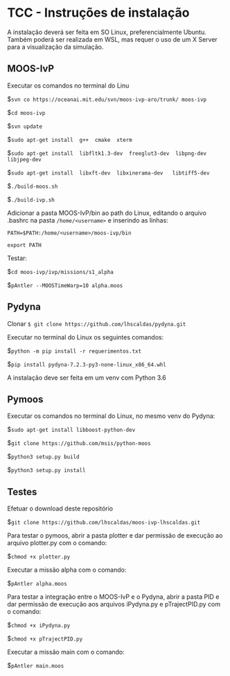 # TCC - Instruções de instalação
A instalação deverá ser feita em SO Linux, preferencialmente Ubuntu. 
Também poderá ser realizada em WSL, mas requer o uso de um X Server para a visualização da simulação.
## MOOS-IvP
Executar os comandos no terminal do Linu

  $`svn co https://oceanai.mit.edu/svn/moos-ivp-aro/trunk/ moos-ivp`
  
  $`cd moos-ivp`
  
  $`svn update`
  
  $`sudo apt-get install  g++  cmake  xterm` 
  
  $`sudo apt-get install  libfltk1.3-dev  freeglut3-dev  libpng-dev  libjpeg-dev` 
  
  $`sudo apt-get install  libxft-dev  libxinerama-dev   libtiff5-dev`
  
  $`./build-moos.sh`
  
  $`./build-ivp.sh`
  
Adicionar a pasta MOOS-IvP/bin ao path do Linux, editando o arquivo .bashrc na pasta `/home/<username>` e inserindo as linhas:
  
   `PATH=$PATH:/home/<username>/moos-ivp/bin`
  
   `export PATH`
  
Testar:
  
  $`cd moos-ivp/ivp/missions/s1_alpha`
  
  $`pAntler --MOOSTimeWarp=10 alpha.moos`
  
## Pydyna
Clonar `$ git clone https://github.com/lhscaldas/pydyna.git`
  
Executar no terminal do Linux os seguintes comandos:
  
  $`python -m pip install -r requerimentos.txt`
  
  $`pip install pydyna-7.2.3-py3-none-linux_x86_64.whl`
  
A instalação deve ser feita em um venv com Python 3.6

## Pymoos
Executar os comandos no terminal do Linux, no mesmo venv do Pydyna:

  $`sudo apt-get install libboost-python-dev`
  
  $`git clone https://github.com/msis/python-moos`
  
  $`python3 setup.py build`
  
  $`python3 setup.py install`
  
## Testes
Efetuar o download deste repositório 

  $`git clone https://github.com/lhscaldas/moos-ivp-lhscaldas.git`

Para testar o pymoos, abrir a pasta plotter e dar permissão de execução ao arquivo plotter.py com o comando:

  $`chmod +x plotter.py`
  
Executar a missão alpha com o comando:

  $`pAntler alpha.moos`
  
Para testar a integração entre o MOOS-IvP e o Pydyna, abrir a pasta PID e dar permissão de execução aos arquivos iPydyna.py e pTrajectPID.py com o comando:

  $`chmod +x iPydyna.py`
  
  $`chmod +x pTrajectPID.py`
  
Executar a missão main com o comando:

  $`pAntler main.moos`

